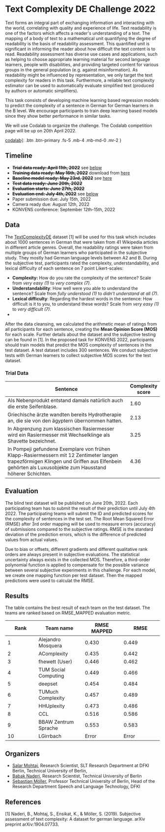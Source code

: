 # Text Complexity DE Challenge 2022


Text forms an integral part of exchanging information and interacting with the world, correlating with quality and experience of life. Text readability is one of the factors which affects a reader's understanding of a text. The mapping of a body of text to a mathematical unit quantifying the degree of readability is the basis of readability assessment. This quantified unit is significant in informing the reader about how difficult the text content is to read. Readability assessment has diverse use cases and applications, such as helping to choose appropriate learning material for second language learners, people with disabilities, and providing targeted content for various groups in the general population (e.g. against misinformation). As readability might be influenced by representation, we only target the text complexity for readers in this task. Furthermore, a reliable text complexity estimator can be used to automatically evaluate simplified text (produced by authors or automatic simplifiers). 

This task consists of developing machine learning based regression models to predict the complexity of a sentence in German for German learners in the B level. We encourage participants to train deep learning based models since they show better performance in similar tasks.

We will use Codalab to organize the challenge. The Codalab competition page will be up on 20th April 2022.

[codalab](https://codalab.lisn.upsaclay.fr/competitions/4964){: .btn .btn-primary .fs-5 .mb-4 .mb-md-0 .mr-2 }


## Timeline
- **<strike>Trial data ready: April 11th, 2022</strike>** see [below](#trial-data)
- **<strike>Training data ready: May 16th, 2022</strike>** download from [here](https://raw.githubusercontent.com/babaknaderi/TextComplexityDE/master/TextComplexityDE19/ratings.csv)
- **<strike>Baseline model ready: May 23rd, 2022</strike>** see [here](https://codalab.lisn.upsaclay.fr/competitions/4964#results)
- **<strike>Test data ready: June 20th, 2022</strike>**
- **<strike>Evaluation starts: June 27th, 2022</strike>**
- **<strike>Evaluation end: July 4th, 2022</strike>** see [below](#results)
- Paper submission due: July 15th, 2022
- Camera ready due: August 12th, 2022
- KONVENS conference: September 12th-15th, 2022

## Data

The [TextComplexityDE](https://github.com/babaknaderi/TextComplexityDE) dataset [1] will be used for this task which includes about 1000 sentences in German that were taken from 41 Wikipedia articles in different article genres. 
Overall, the readability ratings were taken from multiple groups of German learners who participated in the subjective study. They mostly had German language levels between A2 and B.
During the subjective test, participants rated the complexity, understandability, and lexical difficulty of each sentence on 7 point Likert-scales:

 - **Complexity:** How do you rate the complexity of the sentence? Scale from _very easy (1)_ to _very complex (7)_.
 - **Understandability**: How well were you able to understand the sentence? Scale from _fully understood (1)_ to _didn't understand at all (7)_.
 - **Lexical difficulty**: Regarding the hardest words in the sentence: How difficult is it to you, to understand these words? Scale from _very easy (1)_ to _very difficult (7)_.
 - 
After the data cleansing, we calculated the arithmetic mean of ratings from all participants for each sentence, creating the **Mean Opinion Score (MOS)** for each scale. Further details about the dataset and the subjective testing can be found in [1].
In the proposed task for KONVENS 2022, participants should train models that predict the MOS complexity of sentences in the test dataset. A test dataset includes 300 sentences. We conduct subjective tests with German learners to collect subjective MOS scores for the test dataset. 

### Trial Data
<table>
<colgroup>
<col width="80%" />
<col width="20%" />
</colgroup>
<thead>
<tr class="header">
<th>Sentence</th>
<th>Complexity score</th>
</tr>
</thead>
<tbody>
<tr>
<td markdown="span">Als Nebenprodukt entstand damals natürlich auch die erste Seifenblase.</td>
<td markdown="span">1.60</td>
</tr>
<tr>
<td markdown="span">Griechische ärzte wandten bereits Hydrotherapie an, die sie von den ägyptern  übernommen hatten.</td>
<td markdown="span">2.13</td>
</tr>
<tr>
<td markdown="span">In Abgrenzung zum klassischen Rasiermesser wird ein Rasiermesser mit Wechselklinge als Shavette bezeichnet.</td>
<td markdown="span">3.25</td>
</tr>
<tr>
<td markdown="span">In Pompeji gefundene Exemplare von frühen Klapp-Rasiermessern mit 12 Zentimeter langen trapezförmigen Klingen und Griffen aus Elfenbein gehörten als Luxusobjekte zum Hausstand höherer Schichten.</td>
<td markdown="span">4.36</td>
</tr>
</tbody>
</table>


## Evaluation

The blind test dataset will be published on June 20th, 2022. Each participating team has to submit the result of their prediction until July 4th 2022. The participating teams will submit the ID and predicted scores for the complexity of sentences in the test set. The Root Mean Squared Error (RMSE) after 3rd order mapping  will be used to measure errors (accuracy) of submissions compared to the subjective ratings.  RMSE is the standard deviation of the prediction errors, which is the difference of predicted values from actual values.

Due to bias or offsets, different gradients and different qualitative rank orders are always present in subjective evaluations. The statistical uncertainty always exists in the collected MOS. Therefore, a third-order polynomial function is applied to compensate for the possible variance between several subjective experiments in this challenge. For each model, we create one mapping function per test dataset. Then the mapped predictions were used to calculat the RMSE.


## Results
The table contains the best result of each team on the test dataset. The teams are ranked based on RMSE_MAPPED evaluation metric.

<table>
<colgroup>
<col width="20%" />
<col width="30%" />
<col width="25%" />
<col width="25%" />
</colgroup>
<thead>
<tr class="header">
<th>Rank</th>
<th>Team name</th>
<th>RMSE MAPPED</th>
<th>RMSE</th>
</tr>
</thead>
<tbody>
<tr>
<td markdown="span">1</td>
<td markdown="span">Alejandro Mosquera</td>
<td markdown="span">0.430</td>
<td markdown="span">0.449</td>
</tr>
<tr>
<td markdown="span">2</td>
<td markdown="span">AComplexity</td>
<td markdown="span">0.435</td>
<td markdown="span">0.442</td>
</tr>
<tr>
<td markdown="span">3</td>
<td markdown="span">fhewett (User)</td>
<td markdown="span">0.446</td>
<td markdown="span">0.462</td>
</tr>
<tr>
<td markdown="span">4</td>
<td markdown="span">TUM Social Computing</td>
<td markdown="span">0.449</td>
<td markdown="span">0.466</td>
</tr>
<tr>
<td markdown="span">5</td>
<td markdown="span">deepset</td>
<td markdown="span">0.454</td>
<td markdown="span">0.484</td>
</tr>
<tr>
<td markdown="span">6</td>
<td markdown="span">TUMuch Complexity</td>
<td markdown="span">0.457</td>
<td markdown="span">0.489</td>
</tr>
<tr>
<td markdown="span">7</td>
<td markdown="span">HHUplexity</td>
<td markdown="span">0.473</td>
<td markdown="span">0.486</td>
</tr>
<tr>
<td markdown="span">8</td>
<td markdown="span">CCL</td>
<td markdown="span">0.516</td>
<td markdown="span">0.586</td>
</tr>
<tr>
<td markdown="span">9</td>
<td markdown="span">BBAW Zentrum Sprache</td>
<td markdown="span">0.553</td>
<td markdown="span">0.583</td>
</tr>
<tr>
<td markdown="span">10</td>
<td markdown="span">LGirrbach</td>
<td markdown="span">Error</td>
<td markdown="span">Error</td>
</tr>
</tbody>
</table>


## Organizers

- [Salar Mohtaj](https://www.linkedin.com/in/salar-mohtaj/), Research Scientist, SLT Research Department at DFKI Berlin, Technical University of Berlin, 
- [Babak Naderi](https://www.tu.berlin/index.php?id=29496), Research Scientist, Technical University of Berlin
- [Sebastian Möller](https://www.tu.berlin/index.php?id=16022), Professor Technical University of Berlin, Head of the Research Department Speech and Language Technology, DFKI


## References

[1] Naderi, B., Mohtaj, S., Ensikat, K., & Möller, S. (2019). Subjective assessment of text complexity: A dataset for german language. arXiv preprint arXiv:1904.07733.
